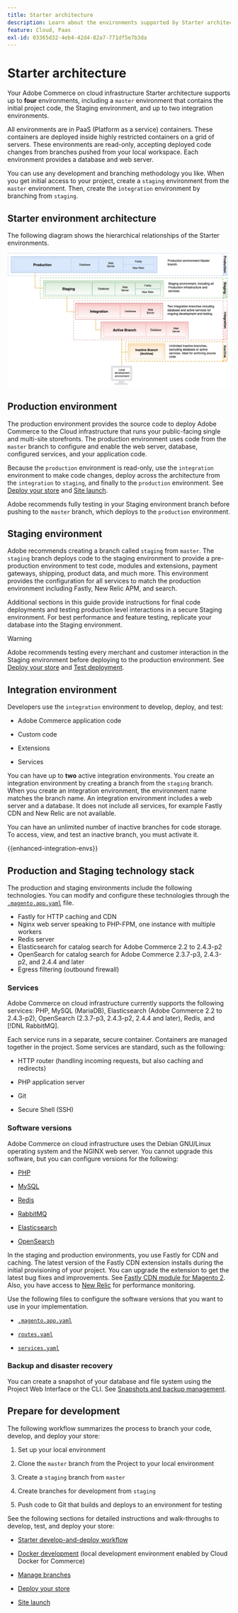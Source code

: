 ```yaml
---
title: Starter architecture
description: Learn about the environments supported by Starter architecture.
feature: Cloud, Paas
exl-id: 03365d32-4eb4-42d4-82a7-771df5e7b3da
---
```

# Starter architecture

Your Adobe Commerce on cloud infrastructure Starter architecture supports up to **four** environments, including a `master` environment that contains the initial project code, the Staging environment, and up to two integration environments.

All environments are in PaaS (Platform as a service) containers. These containers are deployed inside highly restricted containers on a grid of servers. These environments are read-only, accepting deployed code changes from branches pushed from your local workspace. Each environment provides a database and web server.

You can use any development and branching methodology you like. When you get initial access to your project, create a `staging` environment from the `master` environment. Then, create the `integration` environment by branching from `staging`.

## Starter environment architecture

The following diagram shows the hierarchical relationships of the Starter environments.

![High-level view of Starter project](../../assets/starter/architecture.png)

## Production environment

The production environment provides the source code to deploy Adobe Commerce to the Cloud infrastructure that runs your public-facing single and multi-site storefronts. The production environment uses code from the `master` branch to configure and enable the web server, database, configured services, and your application code.

Because the `production` environment is read-only, use the `integration` environment to make code changes, deploy across the architecture from the `integration` to `staging`, and finally to the `production` environment. See [Deploy your store](../deploy/staging-production.md) and [Site launch](../launch/overview.md).

Adobe recommends fully testing in your Staging environment branch before pushing to the `master` branch, which deploys to the `production` environment.

## Staging environment

Adobe recommends creating a branch called `staging` from `master`. The `staging` branch deploys code to the staging environment to provide a pre-production environment to test code, modules and extensions, payment gateways, shipping, product data, and much more. This environment provides the configuration for all services to match the production environment including Fastly, New Relic APM, and search.

Additional sections in this guide provide instructions for final code deployments and testing production level interactions in a secure Staging environment. For best performance and feature testing, replicate your  database into the Staging environment.

>[!WARNING]
>
>Adobe recommends testing every merchant and customer interaction in the Staging environment before deploying to the production environment. See [Deploy your store](../deploy/staging-production.md) and [Test deployment](../test/staging-and-production.md).

## Integration environment

Developers use the `integration` environment to develop, deploy, and test:

-  Adobe Commerce application code

-  Custom code

-  Extensions

-  Services

You can have up to **two** active integration environments. You create an integration environment by creating a branch from the `staging` branch. When you create an integration environment, the environment name matches the branch name. An integration environment includes a web server and a database. It does not include all services, for example Fastly CDN and New Relic are not available.

You can have an unlimited number of inactive branches for code storage. To access, view, and test an inactive branch, you must activate it.

{{enhanced-integration-envs}}

## Production and Staging technology stack

The production and staging environments include the following technologies. You can modify and configure these technologies through the [`.magento.app.yaml`](../application/configure-app-yaml.md) file.

-  Fastly for HTTP caching and CDN
-  Nginx web server speaking to PHP-FPM, one instance with multiple workers
-  Redis server
-  Elasticsearch for catalog search for Adobe Commerce 2.2 to 2.4.3-p2
-  OpenSearch for catalog search for Adobe Commerce 2.3.7-p3, 2.4.3-p2, and 2.4.4 and later
-  Egress filtering (outbound firewall)

### Services

Adobe Commerce on cloud infrastructure currently supports the following services: PHP, MySQL (MariaDB), Elasticsearch (Adobe Commerce 2.2 to 2.4.3-p2), OpenSearch (2.3.7-p3, 2.4.3-p2, 2.4.4 and later), Redis, and [!DNL RabbitMQ].

Each service runs in a separate, secure container. Containers are managed together in the project. Some services are standard, such as the following:

-  HTTP router (handling incoming requests, but also caching and redirects)

-  PHP application server

-  Git

-  Secure Shell (SSH)

### Software versions

Adobe Commerce on cloud infrastructure uses the Debian GNU/Linux operating system and the NGINX web server. You cannot upgrade this software, but you can configure versions for the following:

-  [PHP](../application/php-settings.md)

-  [MySQL](../services/mysql.md)

-  [Redis](../services/redis.md)

-  [RabbitMQ](../services/rabbitmq.md)

-  [Elasticsearch](../services/elasticsearch.md)

-  [OpenSearch](../services/opensearch.md)

In the staging and production environments, you use Fastly for CDN and caching. The latest version of the Fastly CDN extension installs during the initial provisioning of your project. You can upgrade the extension to get the latest bug fixes and improvements. See [Fastly CDN module for Magento 2](https://github.com/fastly/fastly-magento2). Also, you have access to [New Relic](../monitor/account-management.md) for performance monitoring.

Use the following files to configure the software versions that you want to use in your implementation.

-  [`.magento.app.yaml`](../application/configure-app-yaml.md)

-  [`routes.yaml`](../routes/routes-yaml.md)

-  [`services.yaml`](../services/services-yaml.md)

### Backup and disaster recovery

You can create a snapshot of your database and file system using the Project Web Interface or the CLI. See [Snapshots and backup management](../storage/snapshots.md).

## Prepare for development

The following workflow summarizes the process to branch your code, develop, and deploy your store:

1. Set up your local environment

1. Clone the `master` branch from the Project to your local environment

1. Create a `staging` branch from `master`

1. Create branches for development from `staging`

1. Push code to Git that builds and deploys to an environment for testing

See the following sections for detailed instructions and walk-throughs to develop, test, and deploy your store:

-  [Starter develop-and-deploy workflow](starter-develop-deploy-workflow.md)

-  [Docker development](../dev-tools/cloud-docker.md) (local development environment enabled by Cloud Docker for Commerce)

-  [Manage branches](../project/console-branches.md)

-  [Deploy your store](../deploy/staging-production.md)

-  [Site launch](../launch/overview.md)
